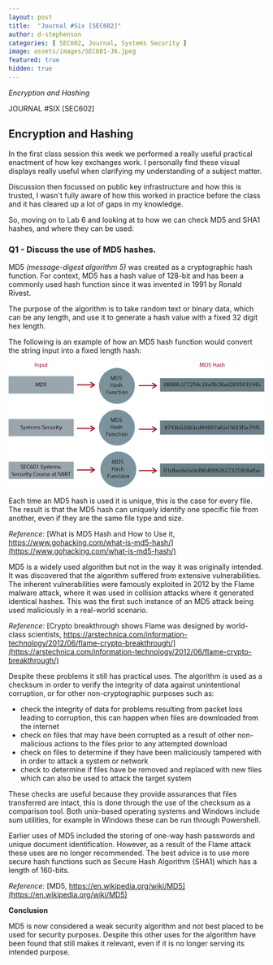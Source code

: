 ```yaml
---
layout: post
title:  "Journal #Six [SEC602]"
author: d-stephenson
categories: [ SEC602, Journal, Systems Security ]
image: assets/images/SEC601-J6.jpeg
featured: true
hidden: true
---
```

<i>Encryption and Hashing</i>

JOURNAL #SIX [SEC602]

<h2>Encryption and Hashing</h2>

In the first class session this week we performed a really useful practical enactment of how key exchanges work. I personally find these visual displays really useful when clarifying my understanding of a subject matter.

Discussion then focussed on public key infrastructure and how this is trusted, I wasn't fully aware of how this worked in practice before the class and it has cleared up a lot of gaps in my knowledge.

So, moving on to Lab 6 and looking at to how we can check MD5 and SHA1 hashes, and where they can be used:

<h3>Q1 - Discuss the use of MD5 hashes.</h3> 

MD5 <i>(message-digest algorithm 5)</i> was created as a cryptographic hash function. For context, MD5 has a hash value of 128-bit and has been a commonly used hash function since it was invented in 1991 by Ronald Rivest.

The purpose of the algorithm is to take random text or binary data, which can be any length, and use it to generate a hash value with a fixed 32 digit hex length.

The following is an example of how an MD5 hash function would convert the string input into a fixed length hash:

<img src="/assets/images/SEC601-J6-a.jpeg" alt="MD5 Hash Function"><br>

Each time an MD5 hash is used it is unique, this is the case for every file. The result is that the MD5 hash can uniquely identify one specific file from another, even if they are the same file type and size.

<i>Reference:</i> [What is MD5 Hash and How to Use it, https://www.gohacking.com/what-is-md5-hash/](https://www.gohacking.com/what-is-md5-hash/)

MD5 is a widely used algorithm but not in the way it was originally intended. It was discovered that the algorithm suffered from extensive vulnerabilities. The inherent vulnerabilities were famously exploited in 2012 by the Flame malware attack, where it was used in collision attacks where it generated identical hashes. This was the first such instance of an MD5 attack being used maliciously in a real-world scenario. 

<i>Reference:</i> [Crypto breakthrough shows Flame was designed by world-class scientists,  https://arstechnica.com/information-technology/2012/06/flame-crypto-breakthrough/](https://arstechnica.com/information-technology/2012/06/flame-crypto-breakthrough/)

Despite these problems it still has practical uses. The algorithm is used as a checksum in order to verify the integrity of data against unintentional corruption, or for other non-cryptographic purposes such as:

- check the integrity of data for problems resulting from packet loss leading to corruption, this can happen when files are downloaded from the internet
- check on files that may have been corrupted as a result of other non-malicious actions to the files prior to any attempted download
- check on files to determine if they have been  maliciously tampered with in order to attack a system or network 
- check to determine if files have be removed and replaced with new files which can also be used to attack the target system 

These checks are useful because they provide assurances that files transferred are intact, this is done through the use of the checksum as a comparison tool. Both unix-based operating systems and Windows include sum utilities, for example in Windows these can be run through Powershell.

Earlier uses of MD5 included the storing of one-way hash passwords and unique document identification. However, as a result of the Flame attack these uses are no longer recommended. The best advice is to use more secure hash functions such as Secure Hash Algorithm (SHA1) which has a length of 160-bits.

<i>Reference:</i> [MD5, https://en.wikipedia.org/wiki/MD5](https://en.wikipedia.org/wiki/MD5)

<b>Conclusion</b>

MD5 is now considered a weak security algorithm and not best placed to be used for security purposes. Despite this other uses for the algorithm have been found that still makes it relevant, even if it is no longer serving its intended purpose.  